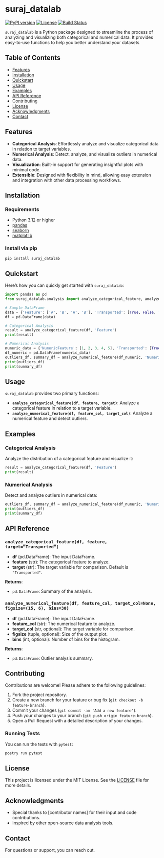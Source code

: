 # suraj_datalab

[![PyPI version](https://img.shields.io/pypi/v/suraj_datalab.svg)](https://pypi.org/project/suraj_datalab/)
[![License](https://img.shields.io/pypi/l/suraj_datalab.svg)](https://github.com/surajwate/DataLab/blob/master/LICENSE)
[![Build Status](https://github.com/surajwate/DataLab/actions/workflows/publish.yml/badge.svg)](https://github.com/surajwate/suraj_datalab/actions)

`suraj_datalab` is a Python package designed to streamline the process of analyzing and visualizing both categorical and numerical data. It provides easy-to-use functions to help you better understand your datasets.

## Table of Contents

- [Features](#features)
- [Installation](#installation)
- [Quickstart](#quickstart)
- [Usage](#usage)
- [Examples](#examples)
- [API Reference](#api-reference)
- [Contributing](#contributing)
- [License](#license)
- [Acknowledgments](#acknowledgments)
- [Contact](#contact)

## Features

- **Categorical Analysis**: Effortlessly analyze and visualize categorical data in relation to target variables.
- **Numerical Analysis**: Detect, analyze, and visualize outliers in numerical data.
- **Visualization**: Built-in support for generating insightful plots with minimal code.
- **Extensible**: Designed with flexibility in mind, allowing easy extension and integration with other data processing workflows.

## Installation

### Requirements

- Python 3.12 or higher
- [pandas](https://pandas.pydata.org/)
- [seaborn](https://seaborn.pydata.org/)
- [matplotlib](https://matplotlib.org/)

### Install via pip

```bash
pip install suraj_datalab
```

## Quickstart

Here’s how you can quickly get started with `suraj_datalab`:

```python
import pandas as pd
from suraj_datalab.analysis import analyze_categorical_feature, analyze_numerical_feature

# Sample DataFrame
data = {'Feature': ['A', 'B', 'A', 'B'], 'Transported': [True, False, True, False]}
df = pd.DataFrame(data)

# Categorical Analysis
result = analyze_categorical_feature(df, 'Feature')
print(result)

# Numerical Analysis
numeric_data = {'NumericFeature': [1, 2, 3, 4, 5], 'Transported': [True, False, True, False, True]}
df_numeric = pd.DataFrame(numeric_data)
outliers_df, summary_df = analyze_numerical_feature(df_numeric, 'NumericFeature')
print(outliers_df)
print(summary_df)
```

## Usage

`suraj_datalab` provides two primary functions:

- **`analyze_categorical_feature(df, feature, target)`**: Analyze a categorical feature in relation to a target variable.
- **`analyze_numerical_feature(df, feature_col, target_col)`**: Analyze a numerical feature and detect outliers.

## Examples

### Categorical Analysis

Analyze the distribution of a categorical feature and visualize it:

```python
result = analyze_categorical_feature(df, 'Feature')
print(result)
```

### Numerical Analysis

Detect and analyze outliers in numerical data:

```python
outliers_df, summary_df = analyze_numerical_feature(df_numeric, 'NumericFeature')
print(outliers_df)
print(summary_df)
```

## API Reference

### `analyze_categorical_feature(df, feature, target="Transported")`

- **df** (pd.DataFrame): The input DataFrame.
- **feature** (str): The categorical feature to analyze.
- **target** (str): The target variable for comparison. Default is `"Transported"`.

**Returns**:

- `pd.DataFrame`: Summary of the analysis.

### `analyze_numerical_feature(df, feature_col, target_col=None, figsize=(15, 6), bins=30)`

- **df** (pd.DataFrame): The input DataFrame.
- **feature_col** (str): The numerical feature to analyze.
- **target_col** (str, optional): The target variable for comparison.
- **figsize** (tuple, optional): Size of the output plot.
- **bins** (int, optional): Number of bins for the histogram.

**Returns**:

- `pd.DataFrame`: Outlier analysis summary.

## Contributing

Contributions are welcome! Please adhere to the following guidelines:

1. Fork the project repository.
2. Create a new branch for your feature or bug fix (`git checkout -b feature-branch`).
3. Commit your changes (`git commit -am 'Add a new feature'`).
4. Push your changes to your branch (`git push origin feature-branch`).
5. Open a Pull Request with a detailed description of your changes.

### Running Tests

You can run the tests with `pytest`:

```bash
poetry run pytest
```

## License

This project is licensed under the MIT License. See the [LICENSE](https://github.com/surajwate/suraj_datalab/blob/master/LICENSE) file for more details.

## Acknowledgments

- Special thanks to [contributor names] for their input and code contributions.
- Inspired by other open-source data analysis tools.

## Contact

For questions or support, you can reach out.
